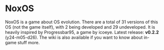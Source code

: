 # NoxOS

NoxOS is a game about OS evolution. There are a total of 31 versions of this OS (not the game itself), with 2 being developed and 29 undeveloped. It is heavily inspired by Progressbar95, a game by icoeye. Latest release: **v0.2.2** (y24-m05-d26). The wiki is also available if you want to know about in-game stuff more.